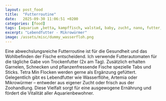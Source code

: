 ```yaml
---
layout: post_food
title:  "Futterroutine"
date:   2025-09-30 11:06:51 +0200
categories: [food]
tags: [aquarium ,betta, kampffisch, walstad, baby, zucht, nano, futter, lebendfutter]
excerpt: "Lebendfutter - Mikrowürmer"
image: /assets/misc/dummy_wasserfloh.png
---
```


Eine abwechslungsreiche Futterroutine ist für die Gesundheit und das Wohlbefinden der Fische entscheidend. Ich verwende Futterautomaten für die tägliche Gabe von Trockenfutter (2x am Tag). Zusätzlich erhalten Garnelen, Schnecken und pflanzenfressende Fische spezielle Tabs und Sticks. Tetra Min Flocken werden gerne als Ergänzung gefüttert. Gelegentlich gibt es Lebendfutter wie Wasserflöhe, Artemia oder Mikrowürmer – entweder aus eigener Zucht oder frisch aus der Zoohandlung. Diese Vielfalt sorgt für eine ausgewogene Ernährung und fördert die Vitalität aller Aquarienbewohner.
